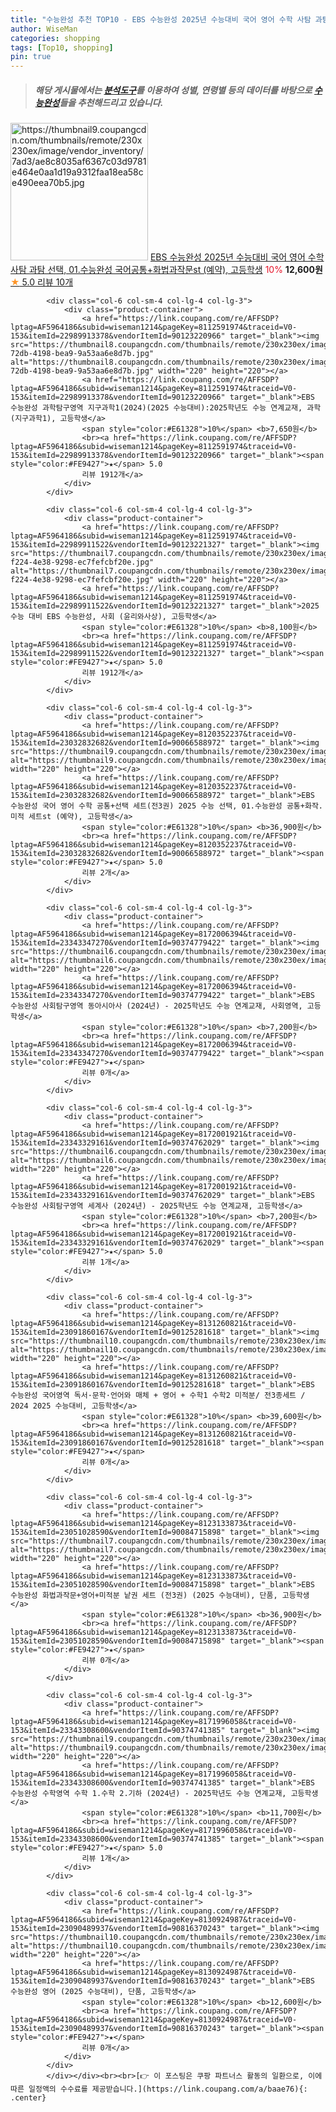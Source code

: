 ```yaml
---
title: "수능완성 추천 TOP10 - EBS 수능완성 2025년 수능대비 국어 영어 수학 사탐 과탐 선택, 01.수능완성 국어공통+화법과작문st (예약), 고등학"
author: WiseMan
categories: shopping
tags: [Top10, shopping]
pin: true
---
```


> ##### 해당 게시물에서는 [**분석도구**](https://itemscout.io/)를 이용하여 **성별**, **연령별** 등의 데이터를 바탕으로 [**수능완성**](https://link.coupang.com/a/baae76)들을 추천해드리고 있습니다.
<div class="container"><div class="row">
            <div class="col-6 col-sm-4 col-lg-4 col-lg-3">
                <div class="product-container">
                    <a href="https://link.coupang.com/re/AFFSDP?lptag=AF5964186&subid=wiseman1214&pageKey=8120331564&traceid=V0-153&itemId=23032697555&vendorItemId=90066440211" target="_blank"><img src="https://thumbnail9.coupangcdn.com/thumbnails/remote/230x230ex/image/vendor_inventory/7ad3/ae8c8035af6367c03d9781e464e0aa1d19a9312faa18ea58ce490eea70b5.jpg" alt="https://thumbnail9.coupangcdn.com/thumbnails/remote/230x230ex/image/vendor_inventory/7ad3/ae8c8035af6367c03d9781e464e0aa1d19a9312faa18ea58ce490eea70b5.jpg" width="220" height="220"></a>
                    <a href="https://link.coupang.com/re/AFFSDP?lptag=AF5964186&subid=wiseman1214&pageKey=8120331564&traceid=V0-153&itemId=23032697555&vendorItemId=90066440211" target="_blank">EBS 수능완성 2025년 수능대비 국어 영어 수학 사탐 과탐 선택, 01.수능완성 국어공통+화법과작문st (예약), 고등학생</a>
                    <span style="color:#E61328">10%</span> <b>12,600원</b>
                    <br><a href="https://link.coupang.com/re/AFFSDP?lptag=AF5964186&subid=wiseman1214&pageKey=8120331564&traceid=V0-153&itemId=23032697555&vendorItemId=90066440211" target="_blank"><span style="color:#FE9427">★</span> 5.0
                    리뷰 10개</a>
                </div>
            </div>
            
            <div class="col-6 col-sm-4 col-lg-4 col-lg-3">
                <div class="product-container">
                    <a href="https://link.coupang.com/re/AFFSDP?lptag=AF5964186&subid=wiseman1214&pageKey=8112591974&traceid=V0-153&itemId=22989913378&vendorItemId=90123220966" target="_blank"><img src="https://thumbnail8.coupangcdn.com/thumbnails/remote/230x230ex/image/retail/images/2024/05/27/16/3/c9e4985f-72db-4198-bea9-9a53aa6e8d7b.jpg" alt="https://thumbnail8.coupangcdn.com/thumbnails/remote/230x230ex/image/retail/images/2024/05/27/16/3/c9e4985f-72db-4198-bea9-9a53aa6e8d7b.jpg" width="220" height="220"></a>
                    <a href="https://link.coupang.com/re/AFFSDP?lptag=AF5964186&subid=wiseman1214&pageKey=8112591974&traceid=V0-153&itemId=22989913378&vendorItemId=90123220966" target="_blank">EBS 수능완성 과학탐구영역 지구과학1(2024)(2025 수능대비):2025학년도 수능 연계교재, 과학 (지구과학1), 고등학생</a>
                    <span style="color:#E61328">10%</span> <b>7,650원</b>
                    <br><a href="https://link.coupang.com/re/AFFSDP?lptag=AF5964186&subid=wiseman1214&pageKey=8112591974&traceid=V0-153&itemId=22989913378&vendorItemId=90123220966" target="_blank"><span style="color:#FE9427">★</span> 5.0
                    리뷰 1912개</a>
                </div>
            </div>
            
            <div class="col-6 col-sm-4 col-lg-4 col-lg-3">
                <div class="product-container">
                    <a href="https://link.coupang.com/re/AFFSDP?lptag=AF5964186&subid=wiseman1214&pageKey=8112591974&traceid=V0-153&itemId=22989911522&vendorItemId=90123221327" target="_blank"><img src="https://thumbnail7.coupangcdn.com/thumbnails/remote/230x230ex/image/retail/images/2024/05/27/16/3/09b05a76-f224-4e38-9298-ec7fefcbf20e.jpg" alt="https://thumbnail7.coupangcdn.com/thumbnails/remote/230x230ex/image/retail/images/2024/05/27/16/3/09b05a76-f224-4e38-9298-ec7fefcbf20e.jpg" width="220" height="220"></a>
                    <a href="https://link.coupang.com/re/AFFSDP?lptag=AF5964186&subid=wiseman1214&pageKey=8112591974&traceid=V0-153&itemId=22989911522&vendorItemId=90123221327" target="_blank">2025 수능 대비 EBS 수능완성, 사회 (윤리와사상), 고등학생</a>
                    <span style="color:#E61328">10%</span> <b>8,100원</b>
                    <br><a href="https://link.coupang.com/re/AFFSDP?lptag=AF5964186&subid=wiseman1214&pageKey=8112591974&traceid=V0-153&itemId=22989911522&vendorItemId=90123221327" target="_blank"><span style="color:#FE9427">★</span> 5.0
                    리뷰 1912개</a>
                </div>
            </div>
            
            <div class="col-6 col-sm-4 col-lg-4 col-lg-3">
                <div class="product-container">
                    <a href="https://link.coupang.com/re/AFFSDP?lptag=AF5964186&subid=wiseman1214&pageKey=8120352237&traceid=V0-153&itemId=23032832682&vendorItemId=90066588972" target="_blank"><img src="https://thumbnail9.coupangcdn.com/thumbnails/remote/230x230ex/image/vendor_inventory/0f10/78749669bb8659901d9fe1d2555055b03dd09a0057da67743312ec0d01d8.jpg" alt="https://thumbnail9.coupangcdn.com/thumbnails/remote/230x230ex/image/vendor_inventory/0f10/78749669bb8659901d9fe1d2555055b03dd09a0057da67743312ec0d01d8.jpg" width="220" height="220"></a>
                    <a href="https://link.coupang.com/re/AFFSDP?lptag=AF5964186&subid=wiseman1214&pageKey=8120352237&traceid=V0-153&itemId=23032832682&vendorItemId=90066588972" target="_blank">EBS 수능완성 국어 영어 수학 공통+선택 세트(전3권) 2025 수능 선택, 01.수능완성 공통+화작.미적 세트st (예약), 고등학생</a>
                    <span style="color:#E61328">10%</span> <b>36,900원</b>
                    <br><a href="https://link.coupang.com/re/AFFSDP?lptag=AF5964186&subid=wiseman1214&pageKey=8120352237&traceid=V0-153&itemId=23032832682&vendorItemId=90066588972" target="_blank"><span style="color:#FE9427">★</span> 5.0
                    리뷰 2개</a>
                </div>
            </div>
            
            <div class="col-6 col-sm-4 col-lg-4 col-lg-3">
                <div class="product-container">
                    <a href="https://link.coupang.com/re/AFFSDP?lptag=AF5964186&subid=wiseman1214&pageKey=8172006394&traceid=V0-153&itemId=23343347270&vendorItemId=90374779422" target="_blank"><img src="https://thumbnail6.coupangcdn.com/thumbnails/remote/230x230ex/image/vendor_inventory/31a8/7725ea9163ca986a956a72e09d5c8ea0a353b4cb4cb1176733e9d3231316.jpg" alt="https://thumbnail6.coupangcdn.com/thumbnails/remote/230x230ex/image/vendor_inventory/31a8/7725ea9163ca986a956a72e09d5c8ea0a353b4cb4cb1176733e9d3231316.jpg" width="220" height="220"></a>
                    <a href="https://link.coupang.com/re/AFFSDP?lptag=AF5964186&subid=wiseman1214&pageKey=8172006394&traceid=V0-153&itemId=23343347270&vendorItemId=90374779422" target="_blank">EBS 수능완성 사회탐구영역 동아시아사 (2024년) - 2025학년도 수능 연계교재, 사회영역, 고등학생</a>
                    <span style="color:#E61328">10%</span> <b>7,200원</b>
                    <br><a href="https://link.coupang.com/re/AFFSDP?lptag=AF5964186&subid=wiseman1214&pageKey=8172006394&traceid=V0-153&itemId=23343347270&vendorItemId=90374779422" target="_blank"><span style="color:#FE9427">★</span> 
                    리뷰 0개</a>
                </div>
            </div>
            
            <div class="col-6 col-sm-4 col-lg-4 col-lg-3">
                <div class="product-container">
                    <a href="https://link.coupang.com/re/AFFSDP?lptag=AF5964186&subid=wiseman1214&pageKey=8172001921&traceid=V0-153&itemId=23343329161&vendorItemId=90374762029" target="_blank"><img src="https://thumbnail6.coupangcdn.com/thumbnails/remote/230x230ex/image/vendor_inventory/df83/e135c35106fc9394f2ec64cc38d79c104e923fef4b84938b0979ffdc63c6.jpg" alt="https://thumbnail6.coupangcdn.com/thumbnails/remote/230x230ex/image/vendor_inventory/df83/e135c35106fc9394f2ec64cc38d79c104e923fef4b84938b0979ffdc63c6.jpg" width="220" height="220"></a>
                    <a href="https://link.coupang.com/re/AFFSDP?lptag=AF5964186&subid=wiseman1214&pageKey=8172001921&traceid=V0-153&itemId=23343329161&vendorItemId=90374762029" target="_blank">EBS 수능완성 사회탐구영역 세계사 (2024년) - 2025학년도 수능 연계교재, 고등학생</a>
                    <span style="color:#E61328">10%</span> <b>7,200원</b>
                    <br><a href="https://link.coupang.com/re/AFFSDP?lptag=AF5964186&subid=wiseman1214&pageKey=8172001921&traceid=V0-153&itemId=23343329161&vendorItemId=90374762029" target="_blank"><span style="color:#FE9427">★</span> 5.0
                    리뷰 1개</a>
                </div>
            </div>
            
            <div class="col-6 col-sm-4 col-lg-4 col-lg-3">
                <div class="product-container">
                    <a href="https://link.coupang.com/re/AFFSDP?lptag=AF5964186&subid=wiseman1214&pageKey=8131260821&traceid=V0-153&itemId=23091860167&vendorItemId=90125281618" target="_blank"><img src="https://thumbnail10.coupangcdn.com/thumbnails/remote/230x230ex/image/vendor_inventory/086d/e9ecd61023fe12dd598d77023d3777e24726f320af6616f0af32d1ad69d9.jpg" alt="https://thumbnail10.coupangcdn.com/thumbnails/remote/230x230ex/image/vendor_inventory/086d/e9ecd61023fe12dd598d77023d3777e24726f320af6616f0af32d1ad69d9.jpg" width="220" height="220"></a>
                    <a href="https://link.coupang.com/re/AFFSDP?lptag=AF5964186&subid=wiseman1214&pageKey=8131260821&traceid=V0-153&itemId=23091860167&vendorItemId=90125281618" target="_blank">EBS 수능완성 국어영역 독서·문학·언어와 매체 + 영어 + 수학1 수학2 미적분/ 전3종세트 / 2024 2025 수능대비, 고등학생</a>
                    <span style="color:#E61328">10%</span> <b>39,600원</b>
                    <br><a href="https://link.coupang.com/re/AFFSDP?lptag=AF5964186&subid=wiseman1214&pageKey=8131260821&traceid=V0-153&itemId=23091860167&vendorItemId=90125281618" target="_blank"><span style="color:#FE9427">★</span> 
                    리뷰 0개</a>
                </div>
            </div>
            
            <div class="col-6 col-sm-4 col-lg-4 col-lg-3">
                <div class="product-container">
                    <a href="https://link.coupang.com/re/AFFSDP?lptag=AF5964186&subid=wiseman1214&pageKey=8123133873&traceid=V0-153&itemId=23051028590&vendorItemId=90084715898" target="_blank"><img src="https://thumbnail7.coupangcdn.com/thumbnails/remote/230x230ex/image/vendor_inventory/942f/2313c1c39f20b0acc06796c9809c4bf35af3e7a95e259fcc7328ba61c9d0.jpg" alt="https://thumbnail7.coupangcdn.com/thumbnails/remote/230x230ex/image/vendor_inventory/942f/2313c1c39f20b0acc06796c9809c4bf35af3e7a95e259fcc7328ba61c9d0.jpg" width="220" height="220"></a>
                    <a href="https://link.coupang.com/re/AFFSDP?lptag=AF5964186&subid=wiseman1214&pageKey=8123133873&traceid=V0-153&itemId=23051028590&vendorItemId=90084715898" target="_blank">EBS 수능완성 화법과작문+영어+미적분 낱권 세트 (전3권) (2025 수능대비), 단품, 고등학생</a>
                    <span style="color:#E61328">10%</span> <b>36,900원</b>
                    <br><a href="https://link.coupang.com/re/AFFSDP?lptag=AF5964186&subid=wiseman1214&pageKey=8123133873&traceid=V0-153&itemId=23051028590&vendorItemId=90084715898" target="_blank"><span style="color:#FE9427">★</span> 
                    리뷰 0개</a>
                </div>
            </div>
            
            <div class="col-6 col-sm-4 col-lg-4 col-lg-3">
                <div class="product-container">
                    <a href="https://link.coupang.com/re/AFFSDP?lptag=AF5964186&subid=wiseman1214&pageKey=8171996058&traceid=V0-153&itemId=23343308600&vendorItemId=90374741385" target="_blank"><img src="https://thumbnail9.coupangcdn.com/thumbnails/remote/230x230ex/image/vendor_inventory/ab09/555ba8abd904c81e42a7d6f6a145f8f2c6935f7f0a2e02efdcdd5bb86edc.jpg" alt="https://thumbnail9.coupangcdn.com/thumbnails/remote/230x230ex/image/vendor_inventory/ab09/555ba8abd904c81e42a7d6f6a145f8f2c6935f7f0a2e02efdcdd5bb86edc.jpg" width="220" height="220"></a>
                    <a href="https://link.coupang.com/re/AFFSDP?lptag=AF5964186&subid=wiseman1214&pageKey=8171996058&traceid=V0-153&itemId=23343308600&vendorItemId=90374741385" target="_blank">EBS 수능완성 수학영역 수학 1.수학 2.기하 (2024년) - 2025학년도 수능 연계교재, 고등학생</a>
                    <span style="color:#E61328">10%</span> <b>11,700원</b>
                    <br><a href="https://link.coupang.com/re/AFFSDP?lptag=AF5964186&subid=wiseman1214&pageKey=8171996058&traceid=V0-153&itemId=23343308600&vendorItemId=90374741385" target="_blank"><span style="color:#FE9427">★</span> 5.0
                    리뷰 1개</a>
                </div>
            </div>
            
            <div class="col-6 col-sm-4 col-lg-4 col-lg-3">
                <div class="product-container">
                    <a href="https://link.coupang.com/re/AFFSDP?lptag=AF5964186&subid=wiseman1214&pageKey=8130924987&traceid=V0-153&itemId=23090489937&vendorItemId=90816370243" target="_blank"><img src="https://thumbnail10.coupangcdn.com/thumbnails/remote/230x230ex/image/vendor_inventory/a890/23f507af8d0e66c38893d51bc3a292c1ab0752f2b3b7721ff69f2b97ded5.png" alt="https://thumbnail10.coupangcdn.com/thumbnails/remote/230x230ex/image/vendor_inventory/a890/23f507af8d0e66c38893d51bc3a292c1ab0752f2b3b7721ff69f2b97ded5.png" width="220" height="220"></a>
                    <a href="https://link.coupang.com/re/AFFSDP?lptag=AF5964186&subid=wiseman1214&pageKey=8130924987&traceid=V0-153&itemId=23090489937&vendorItemId=90816370243" target="_blank">EBS 수능완성 영어 (2025 수능대비), 단품, 고등학생</a>
                    <span style="color:#E61328">10%</span> <b>12,600원</b>
                    <br><a href="https://link.coupang.com/re/AFFSDP?lptag=AF5964186&subid=wiseman1214&pageKey=8130924987&traceid=V0-153&itemId=23090489937&vendorItemId=90816370243" target="_blank"><span style="color:#FE9427">★</span> 
                    리뷰 0개</a>
                </div>
            </div>
            </div></div><br><br>[👉 이 포스팅은 쿠팡 파트너스 활동의 일환으로, 이에 따른 일정액의 수수료를 제공받습니다.](https://link.coupang.com/a/baae76){: .center}